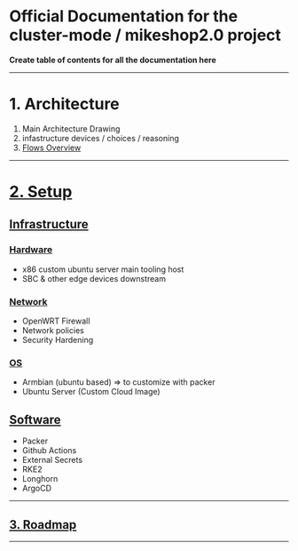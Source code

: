 # Official Documentation for the cluster-mode / mikeshop2.0 project

**Create table of contents for all the documentation here**

---
# 1. Architecture

1. Main Architecture Drawing
2. infastructure devices / choices / reasoning
3. [Flows Overview](./1_architecture/flows)

---
# [2. Setup](./2_setup/)

## [Infrastructure](./2_setup/infrastructure)

### [Hardware](./2_setup/infrastructure/hardware)

- x86 custom ubuntu server main tooling host
- SBC & other edge devices downstream

### [Network](./2_setup/infrastructure/network)

- OpenWRT Firewall
- Network policies
- Security Hardening

### [OS](./2_setup/infrastructure/OS)

- Armbian (ubuntu based) => to customize with packer
- Ubuntu Server (Custom Cloud Image)

## [Software](./2_setup/software/)

- Packer
- Github Actions
- External Secrets
- RKE2
- Longhorn
- ArgoCD

---


## [3. Roadmap](./3_roadmap)

---
